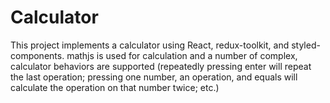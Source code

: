 # Calculator

This project implements a calculator using React, redux-toolkit, and styled-components. mathjs is used for calculation and a number of complex, calculator behaviors are supported (repeatedly pressing enter will repeat the last operation; pressing one number, an operation, and equals will calculate the operation on that number twice; etc.)
